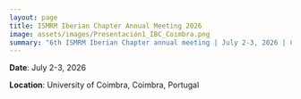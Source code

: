 ```yaml
---
layout: page
title: ISMRM Iberian Chapter Annual Meeting 2026
image: assets/images/Presentación1_IBC_Coimbra.png
summary: "6th ISMRM Iberian Chapter annual meeting | July 2-3, 2026 | Coimbra, Portugal"
---
```


**Date**: July 2-3, 2026

**Location**: University of Coimbra, Coimbra, Portugal

<!-- **Conference website**: <a target="_blank" href="https://events.ibecbarcelona.eu/ismrm-2025/">https://events.ibecbarcelona.eu/ismrm-2025/</a> 

**Preliminary Program**

<img src="{{ site.baseurl }}/assets/images/2025_programm.png" width="70%"/> -->

